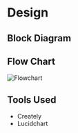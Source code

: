 
# Design

## Block Diagram









##  Flow Chart



![Flowchart](https://user-images.githubusercontent.com/88372627/168117914-004b6181-e731-455a-b628-09ebb37c6abd.png)






## Tools Used

- Creately
- Lucidchart
